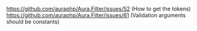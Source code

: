 https://github.com/auraphp/Aura.Filter/issues/52 (How to get the tokens)
https://github.com/auraphp/Aura.Filter/issues/61 (Validation arguments should be constants)
